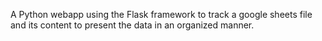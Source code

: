 A Python webapp using the Flask framework to track a google sheets file and its content to present the data in an organized manner. 
